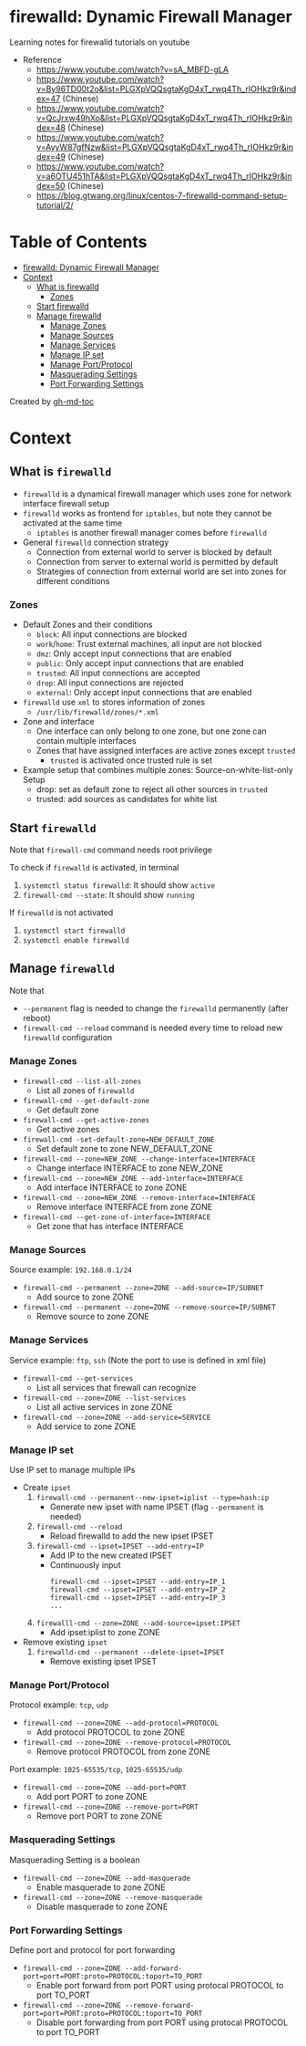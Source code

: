 # firewalld: Dynamic Firewall Manager

Learning notes for firewalld tutorials on youtube

- Reference
  - https://www.youtube.com/watch?v=sA_MBFD-gLA
  - https://www.youtube.com/watch?v=By96TD00t2o&list=PLGXpVQQsgtaKgD4xT_rwq4Th_rIOHkz9r&index=47 (Chinese)
  - https://www.youtube.com/watch?v=QcJrxw49hXo&list=PLGXpVQQsgtaKgD4xT_rwq4Th_rIOHkz9r&index=48 (Chinese)
  - https://www.youtube.com/watch?v=AyyW87gfNzw&list=PLGXpVQQsgtaKgD4xT_rwq4Th_rIOHkz9r&index=49 (Chinese)
  - https://www.youtube.com/watch?v=a6OTU451hTA&list=PLGXpVQQsgtaKgD4xT_rwq4Th_rIOHkz9r&index=50 (Chinese)
  - https://blog.gtwang.org/linux/centos-7-firewalld-command-setup-tutorial/2/

# Table of Contents

- [firewalld: Dynamic Firewall Manager](#firewalld-dynamic-firewall-manager)
- [Context](#context)
  - [What is firewalld](#what-is-firewalld)
    - [Zones](#zones)
  - [Start firewalld](#start-firewalld)
  - [Manage firewalld](#manage-firewalld)
    - [Manage Zones](#manage-zones)
    - [Manage Sources](#manage-sources)
    - [Manage Services](#manage-services)
    - [Manage IP set](#manage-ip-set)
    - [Manage Port/Protocol](#manage-portprotocol)
    - [Masquerading Settings](#masquerading-settings)
    - [Port Forwarding Settings](#port-forwarding-settings)

Created by [gh-md-toc](https://github.com/ekalinin/github-markdown-toc)

# Context

## What is `firewalld`

- `firewalld` is a dynamical firewall manager which uses zone for network interface firewall setup
- `firewalld` works as frontend for `iptables`, but note they cannot be activated at the same time
  - `iptables` is another firewall manager comes before `firewalld`
- General `firewalld` connection strategy
  - Connection from external world to server is blocked by default
  - Connection from server to external world is permitted by default
  - Strategies of connection from external world are set into zones for different conditions

### Zones

- Default Zones and their conditions
  - `block`: All input connections are blocked
  - `work`/`home`: Trust external machines, all input are not blocked
  - `dmz`: Only accept input connections that are enabled
  - `public`: Only accept input connections that are enabled
  - `trusted`: All input connections are accepted
  - `drop`: All input connections are rejected
  - `external`: Only accept input connections that are enabled
- `firewalld` use `xml` to stores information of zones
  - `/usr/lib/firewalld/zones/*.xml`
- Zone and interface
  - One interface can only belong to one zone, but one zone can contain multiple interfaces
  - Zones that have assigned interfaces are active zones except `trusted`
    - `trusted` is activated once trusted rule is set
- Example setup that combines multiple zones: Source-on-white-list-only Setup
  - drop: set as default zone to reject all other sources in `trusted`
  - trusted: add sources as candidates for white list

## Start `firewalld`

Note that `firewall-cmd` command needs root privilege

To check if `firewalld` is activated, in terminal

1. `systemctl status firewalld`: It should show `active`
2. `firewall-cmd --state`: It should show `running`

If `firewalld` is not activated

1. `systemctl start firewalld`
2. `systemctl enable firewalld`

## Manage `firewalld`

Note that

- `--permanent` flag is needed to change the `firewalld` permanently (after reboot)
- `firewall-cmd --reload` command is needed every time to reload new `firewalld` configuration

### Manage Zones

- `firewall-cmd --list-all-zones`
  - List all zones of `firewalld`
- `firewall-cmd --get-default-zone`
  - Get default zone
- `firewall-cmd --get-active-zones`
  - Get active zones
- `firewall-cmd -set-default-zone=NEW_DEFAULT_ZONE`
  - Set default zone to zone NEW_DEFAULT_ZONE
- `firewall-cmd --zone=NEW_ZONE --change-interface=INTERFACE`
  - Change interface INTERFACE to zone NEW_ZONE
- `firewall-cmd --zone=NEW_ZONE --add-interface=INTERFACE`
  - Add interface INTERFACE to zone ZONE
- `firewall-cmd --zone=NEW_ZONE --remove-interface=INTERFACE`
  - Remove interface INTERFACE from zone ZONE
- `firewall-cmd --get-zone-of-interface=INTERFACE`
  - Get zone that has interface INTERFACE

### Manage Sources

Source example: `192.168.0.1/24`

- `firewall-cmd --permanent --zone=ZONE --add-source=IP/SUBNET`
  - Add source to zone ZONE
- `firewall-cmd --permanent --zone=ZONE --remove-source=IP/SUBNET`
  - Remove source to zone ZONE

### Manage Services

Service example: `ftp`, `ssh` (Note the port to use is defined in xml file)

- `firewall-cmd --get-services`
  - List all services that firewall can recognize
- `firewall-cmd --zone=ZONE --list-services`
  - List all active services in zone ZONE
- `firewall-cmd --zone=ZONE --add-service=SERVICE`
  - Add service to zone ZONE

### Manage IP set

Use IP set to manage multiple IPs

- Create `ipset`
  1. `firewall-cmd --permanent--new-ipset=iplist --type=hash:ip`
     - Generate new ipset with name IPSET (flag `--permanent` is needed)
  2. `firewall-cmd --reload`
     - Reload firewalld to add the new ipset IPSET
  3. `firewall-cmd --ipset=IPSET --add-entry=IP`
     - Add IP to the new created IPSET
     - Continuously input
       ```
       firewall-cmd --ipset=IPSET --add-entry=IP_1
       firewall-cmd --ipset=IPSET --add-entry=IP_2
       firewall-cmd --ipset=IPSET --add-entry=IP_3
       ...
       ```
  4. `firewalll-cmd --zone=ZONE --add-source=ipset:IPSET`
     - Add ipset:iplist to zone ZONE
- Remove existing `ipset`
  1. `firewalld-cmd --permanent --delete-ipset=IPSET`
     - Remove existing ipset IPSET

### Manage Port/Protocol

Protocol example: `tcp`, `udp`

- `firewall-cmd --zone=ZONE --add-protocol=PROTOCOL`
  - Add protocol PROTOCOL to zone ZONE
- `firewall-cmd --zone=ZONE --remove-protocol=PROTOCOL`
  - Remove protocol PROTOCOL from zone ZONE

Port example: `1025-65535/tcp`, `1025-65535/udp`

- `firewall-cmd --zone=ZONE --add-port=PORT`
  - Add port PORT to zone ZONE
- `firewall-cmd --zone=ZONE --remove-port=PORT`
  - Remove port PORT to zone ZONE

### Masquerading Settings

Masquerading Setting is a boolean

- `firewall-cmd --zone=ZONE --add-masquerade`
  - Enable masquerade to zone ZONE
- `firewall-cmd --zone=ZONE --remove-masquerade`
  - Disable masquerade to zone ZONE

### Port Forwarding Settings

Define port and protocol for port forwarding

- `firewall-cmd --zone=ZONE --add-forward-port=port=PORT:proto=PROTOCOL:toport=TO_PORT`
  - Enable port forward from port PORT using protocal PROTOCOL to port TO_PORT
- `firewall-cmd --zone=ZONE --remove-forward-port=port=PORT:proto=PROTOCOL:toport=TO_PORT`
  - Disable port forwarding from port PORT using protocal PROTOCOL to port TO_PORT
